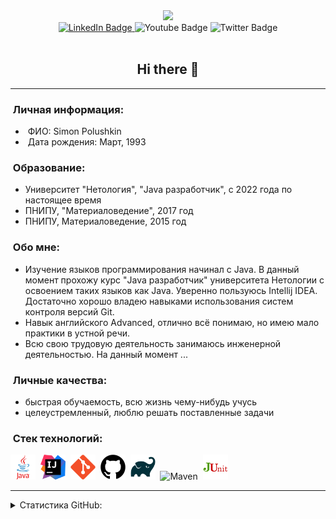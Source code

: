 <div id="header" align="center">
  <img src="https://media.giphy.com/media/l3q2WMhNcyFOWP280/giphy.gif" width="150"/>
  <div id="badges">
    <a href="https://www.linkedin.com/in/simon-polushkin-76aabb152">
    <img src="https://img.shields.io/badge/LinkedIn-blue?style=for-the-badge&logo=linkedin&logoColor=white" alt="LinkedIn Badge"/>
    </a>
    <img src="https://img.shields.io/badge/YouTube-red?style=for-the-badge&logo=youtube&logoColor=white" alt="Youtube Badge"/>
    <img src="https://img.shields.io/badge/Twitter-blue?style=for-the-badge&logo=twitter&logoColor=white" alt="Twitter Badge"/>
  </div>
  <img src="https://komarev.com/ghpvc/?username=SimonIsNotAvailable&style=flat-square&color=blue" alt=""/>
 <h2> Hi there 👋 </h2>
</div>

---

### &nbsp;Личная информация:

* &nbsp;ФИО: Simon Polushkin
* &nbsp;Дата рождения: Март, 1993


### &nbsp;Образование:
* Университет "Нетология", "Java разработчик", с 2022 года по настоящее время
* ПНИПУ,  "Материаловедение", 2017 год
* ПНИПУ, Материаловедение, 2015 год

### &nbsp;Обо мне:
* Изучение языков программирования начинал с Java. В данный момент прохожу курс "Java разработчик" университета Нетологии с освоением таких языков как Java. Уверенно пользуюсь Intellij IDEA. Достаточно хорошо владею навыками использования систем контроля версий Git.
* Навык английского Advanced, отлично всё понимаю, но имею мало практики в устной речи.
* Всю свою трудовую деятельность занимаюсь инженерной деятельностью. На данный момент ...


### &nbsp;Личные качества:
* быстрая обучаемость, всю жизнь чему-нибудь учусь
* целеустремленный, люблю решать поставленные задачи


### &nbsp;Стек технологий:

<div>
  <img src="https://github.com/mcmouse88/mcmouse88/blob/main/logo/java.svg" title="Java" alt="Java" width="40" height="40"/>&nbsp;
  <img src="https://github.com/mcmouse88/mcmouse88/blob/main/logo/intellij_idea.png" title="Intellij Idea" alt="Intellij Idea" width="40" height="40"/>&nbsp;
  <img src="https://github.com/mcmouse88/mcmouse88/blob/main/logo/git.svg" title="Git" alt="Git " width="40" height="40"/>&nbsp;
  <img src="https://github.com/mcmouse88/mcmouse88/blob/main/logo/github.png"  title="GitHub" alt="GitHub" width="40" height="40"/>&nbsp;
  <img src="https://github.com/mcmouse88/mcmouse88/blob/main/logo/gradle.svg" title="Gradle"  alt="Gradle" width="40" height="40"/>&nbsp;
  <img src="https://maven.apache.org/images/maven-logo-white-on-black.purevec.svg" title="maven"  alt="Maven" height="40"/>&nbsp;
  <img src="https://github.com/mcmouse88/mcmouse88/blob/main/logo/junit4.png" title="JUnit"  alt="JUnit" width="40" height="40"/>&nbsp;
  </div>

---

<details>
<summary>Статистика GitHub:</summary>
<p align="left">
<a href="https://github.com/SimonIsNotAvailable">
  <img height="180em" src="https://github-readme-stats-eight-theta.vercel.app/api?username=SimonIsNotAvailable&show_icons=true&theme=algolia&include_all_commits=true&count_private=true"/>
  </a>
</p>
<p align="left">
<a href="https://github.com/SimonIsNotAvailable">
  <img height="180em" src="http://github-readme-streak-stats.herokuapp.com?user=SimonIsNotAvailable&theme=algolia"/>
  </a>
</p>
<p align="left">
<a href="https://github.com/SimonIsNotAvailable">
<img height="180em" src="https://github-readme-stats-eight-theta.vercel.app/api/top-langs/?username=SimonIsNotAvailable&layout=compact&langs_count=8&theme=algolia"/>
</a>
</p>
</details>





